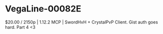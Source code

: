 # VegaLine-00082E
$20.00 / 2150p | 1.12.2 MCP | SwordHvH + CrystalPvP Client. Gist auth goes hard. Part 4 &lt;3
